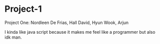 # Project-1
Project One: Nordleen De Frias, Hall David, Hyun Wook, Arjun


I kinda like java script because it makes me feel like a programmer but also idk man.
